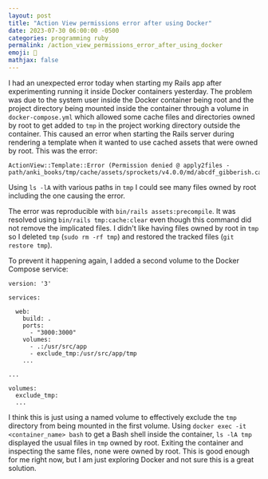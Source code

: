 ```yaml
---
layout: post
title: "Action View permissions error after using Docker"
date: 2023-07-30 06:00:00 -0500
categories: programming ruby
permalink: /action_view_permissions_error_after_using_docker
emoji: 🤨
mathjax: false
---
```


I had an unexpected error today when starting my Rails app after experimenting running it inside Docker containers yesterday. The problem was due to the system user inside the Docker container being root and the project directory being mounted inside the container through a volume in `docker-compose.yml` which allowed some cache files and directories owned by root to get added to `tmp` in the project working directory outside the container. This caused an error when starting the Rails server during rendering a template when it wanted to use cached assets that were owned by root. This was the error:

```
ActionView::Template::Error (Permission denied @ apply2files - path/anki_books/tmp/cache/assets/sprockets/v4.0.0/md/abcdf_gibberish.cache):
```

Using `ls -lA` with various paths in `tmp` I could see many files owned by root including the one causing the error.

The error was reproducible with `bin/rails assets:precompile`. It was resolved using `bin/rails tmp:cache:clear` even though this command did not remove the implicated files. I didn't like having files owned by root in `tmp` so I deleted `tmp` (`sudo rm -rf tmp`) and restored the tracked files (`git restore tmp`). 

To prevent it happening again, I added a second volume to the Docker Compose service:

```docker
version: '3'

services:

  web:
    build: .
    ports:
      - "3000:3000"
    volumes:
      - .:/usr/src/app
      - exclude_tmp:/usr/src/app/tmp
    ...

...

volumes:
  exclude_tmp:
  ...
```

I think this is just using a named volume to effectively exclude the `tmp` directory from being mounted in the first volume. Using `docker exec -it <container_name> bash` to get a Bash shell inside the container, `ls -lA tmp` displayed the usual files in `tmp` owned by root. Exiting the container and inspecting the same files, none were owned by root. This is good enough for me right now, but I am just exploring Docker and not sure this is a great solution.
